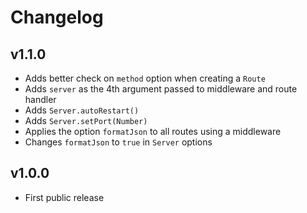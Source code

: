 # Changelog

## v1.1.0
- Adds better check on `method` option when creating a `Route`
- Adds `server` as the 4th argument passed to middleware and route handler
- Adds `Server.autoRestart()`
- Adds `Server.setPort(Number)`
- Applies the option `formatJson` to all routes using a middleware
- Changes `formatJson` to `true` in `Server` options

## v1.0.0
- First public release
